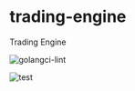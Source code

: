 # trading-engine
Trading Engine

![golangci-lint](https://github.com/evsamsonov/trengin/actions/workflows/lint.yml/badge.svg)

![test](https://github.com/evsamsonov/trengin/actions/workflows/test.yml/badge.svg)
